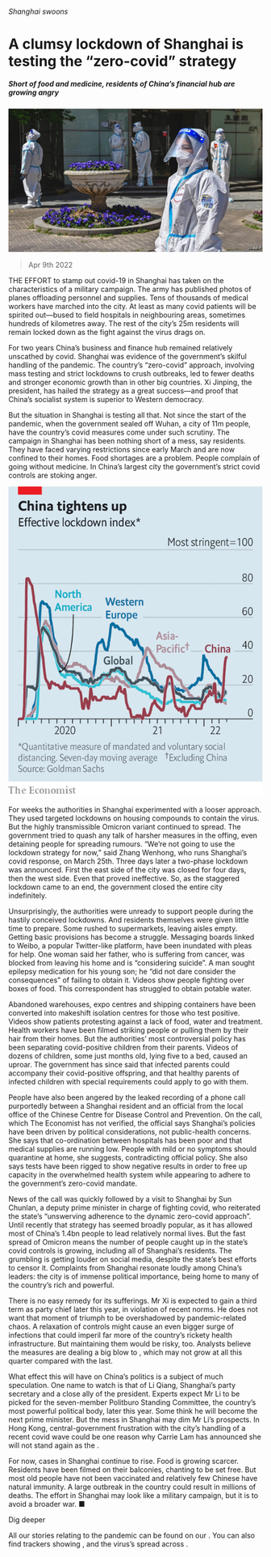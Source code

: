 ###### Shanghai swoons

# A clumsy lockdown of Shanghai is testing the “zero-covid” strategy 

##### Short of food and medicine, residents of China’s financial hub are growing angry 

![image](images/20220409_CNP001_0.jpg) 

> Apr 9th 2022 

THE EFFORT to stamp out covid-19 in Shanghai has taken on the characteristics of a military campaign. The army has published photos of planes offloading personnel and supplies. Tens of thousands of medical workers have marched into the city. At least as many covid patients will be spirited out—bused to field hospitals in neighbouring areas, sometimes hundreds of kilometres away. The rest of the city’s 25m residents will remain locked down as the fight against the virus drags on.

For two years China’s business and finance hub remained relatively unscathed by covid. Shanghai was evidence of the government’s skilful handling of the pandemic. The country’s “zero-covid” approach, involving mass testing and strict lockdowns to crush outbreaks, led to fewer deaths and stronger economic growth than in other big countries. Xi Jinping, the president, has hailed the strategy as a great success—and proof that China’s socialist system is superior to Western democracy.


But the situation in Shanghai is testing all that. Not since the start of the pandemic, when the government sealed off Wuhan, a city of 11m people, have the country’s covid measures come under such scrutiny. The campaign in Shanghai has been nothing short of a mess, say residents. They have faced varying restrictions since early March and are now confined to their homes. Food shortages are a problem. People complain of going without medicine. In China’s largest city the government’s strict covid controls are stoking anger.

![image](images/20220409_CNC073.png) 


For weeks the authorities in Shanghai experimented with a looser approach. They used targeted lockdowns on housing compounds to contain the virus. But the highly transmissible Omicron variant continued to spread. The government tried to quash any talk of harsher measures in the offing, even detaining people for spreading rumours. “We’re not going to use the lockdown strategy for now,” said Zhang Wenhong, who runs Shanghai’s covid response, on March 25th. Three days later a two-phase lockdown was announced. First the east side of the city was closed for four days, then the west side. Even that proved ineffective. So, as the staggered lockdown came to an end, the government closed the entire city indefinitely.

Unsurprisingly, the authorities were unready to support people during the hastily conceived lockdowns. And residents themselves were given little time to prepare. Some rushed to supermarkets, leaving aisles empty. Getting basic provisions has become a struggle. Messaging boards linked to Weibo, a popular Twitter-like platform, have been inundated with pleas for help. One woman said her father, who is suffering from cancer, was blocked from leaving his home and is “considering suicide”. A man sought epilepsy medication for his young son; he “did not dare consider the consequences” of failing to obtain it. Videos show people fighting over boxes of food. This correspondent has struggled to obtain potable water.

Abandoned warehouses, expo centres and shipping containers have been converted into makeshift isolation centres for those who test positive. Videos show patients protesting against a lack of food, water and treatment. Health workers have been filmed striking people or pulling them by their hair from their homes. But the authorities’ most controversial policy has been separating covid-positive children from their parents. Videos of dozens of children, some just months old, lying five to a bed, caused an uproar. The government has since said that infected parents could accompany their covid-positive offspring, and that healthy parents of infected children with special requirements could apply to go with them.

People have also been angered by the leaked recording of a phone call purportedly between a Shanghai resident and an official from the local office of the Chinese Centre for Disease Control and Prevention. On the call, which The Economist has not verified, the official says Shanghai’s policies have been driven by political considerations, not public-health concerns. She says that co-ordination between hospitals has been poor and that medical supplies are running low. People with mild or no symptoms should quarantine at home, she suggests, contradicting official policy. She also says tests have been rigged to show negative results in order to free up capacity in the overwhelmed health system while appearing to adhere to the government’s zero-covid mandate.

News of the call was quickly followed by a visit to Shanghai by Sun Chunlan, a deputy prime minister in charge of fighting covid, who reiterated the state’s “unswerving adherence to the dynamic zero-covid approach”. Until recently that strategy has seemed broadly popular, as it has allowed most of China’s 1.4bn people to lead relatively normal lives. But the fast spread of Omicron means the number of people caught up in the state’s covid controls is growing, including all of Shanghai’s residents. The grumbling is getting louder on social media, despite the state’s best efforts to censor it. Complaints from Shanghai resonate loudly among China’s leaders: the city is of immense political importance, being home to many of the country’s rich and powerful.

There is no easy remedy for its sufferings. Mr Xi is expected to gain a third term as party chief later this year, in violation of recent norms. He does not want that moment of triumph to be overshadowed by pandemic-related chaos. A relaxation of controls might cause an even bigger surge of infections that could imperil far more of the country’s rickety health infrastructure. But maintaining them would be risky, too. Analysts believe the measures are dealing a big blow to , which may not grow at all this quarter compared with the last.

What effect this will have on China’s politics is a subject of much speculation. One name to watch is that of Li Qiang, Shanghai’s party secretary and a close ally of the president. Experts expect Mr Li to be picked for the seven-member Politburo Standing Committee, the country’s most powerful political body, later this year. Some think he will become the next prime minister. But the mess in Shanghai may dim Mr Li’s prospects. In Hong Kong, central-government frustration with the city’s handling of a recent covid wave could be one reason why Carrie Lam has announced she will not stand again as the .

For now, cases in Shanghai continue to rise. Food is growing scarcer. Residents have been filmed on their balconies, chanting to be set free. But most old people have not been vaccinated and relatively few Chinese have natural immunity. A large outbreak in the country could result in millions of deaths. The effort in Shanghai may look like a military campaign, but it is to avoid a broader war. ■

Dig deeper

All our stories relating to the pandemic can be found on our . You can also find trackers showing ,  and the virus’s spread across .

